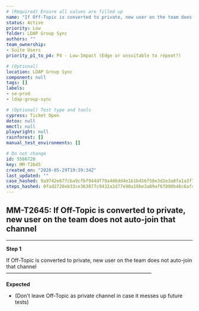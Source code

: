 ```yaml
---
# (Required) Ensure all values are filled up
name: "If Off-Topic is converted to private, new user on the team does not auto-join that channel"
status: Active
priority: Low
folder: LDAP Group Sync
authors: ""
team_ownership: 
- Suite Users
priority_p1_to_p4: P4 - Low-Impact (Edge or unsuitable to repeat?)

# (Optional)
location: LDAP Group Sync
component: null
tags: []
labels: 
- se-prod
- ldap-group-sync

# (Optional) Test type and tools
cypress: Ticket Open
detox: null
mmctl: null
playwright: null
rainforest: []
manual_test_environments: []

# Do not change
id: 5566720
key: MM-T2645
created_on: "2020-05-29T19:39:34Z"
last_updated: ""
case_hashed: 9a9742e677cba9cfbf944df79a4d6dd4e1b1b456f58e3d2e3a8fa1a3f7bbe697ccf2300b8e20731db9fbfb54d96c14ad
steps_hashed: 0fad2720eb33ce363877c9432a3d77e90a10be3a89af6f890b46c6afc5c0bcdb939da911105345e3a393dd6747007dda
---
```


<!-- (Auto-generated) Based on frontmatter's "key" and "name" -->

## MM-T2645: If Off-Topic is converted to private, new user on the team does not auto-join that channel

---

**Step 1**

If Off-Topic is converted to private, new user on the team does not auto-join that channel\
————————————————————————————

**Expected**

- (Don't leave Off-Topic as private channel in case it messes up future tests)
